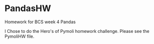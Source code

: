 # PandasHW
Homework for BCS week 4 Pandas

I Chose to do the Hero's of Pymoli homework challenge. 
Please see the PymoliHW file. 